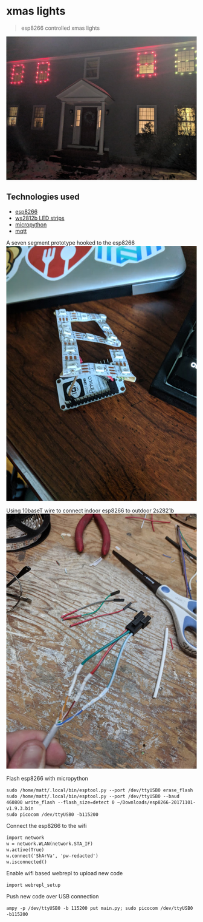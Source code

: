 # xmas lights
> esp8266 controlled xmas lights

<img src="top4windows.jpg">

## Technologies used
* [esp8266](https://www.esp8266.com/wiki/doku.php?id=getting-started-with-the-esp8266)
* [ws2812b LED strips](https://www.google.com/search?q=ws2812b&source=univ&tbm=shop&tbo=u&sa=X&ved=0ahUKEwi5883CsfLeAhWjxVkKHTRFBToQsxgILQ&biw=1333&bih=1221)
* [micropython](https://micropython.org/)
* [mqtt](http://mqtt.org/)

A seven segment prototype hooked to the esp8266
<img src="prototype.jpg">

Using 10baseT wire to connect indoor esp8266 to outdoor 2s2821b
<img src="wireLEDend.jpg">

Flash esp8266 with micropython
```
sudo /home/matt/.local/bin/esptool.py --port /dev/ttyUSB0 erase_flash
sudo /home/matt/.local/bin/esptool.py --port /dev/ttyUSB0 --baud 460800 write_flash --flash_size=detect 0 ~/Downloads/esp8266-20171101-v1.9.3.bin
sudo picocom /dev/ttyUSB0 -b115200
```

Connect the esp8266 to the wifi
```
import network
w = network.WLAN(network.STA_IF)
w.active(True)
w.connect('ShArVa', 'pw-redacted')
w.isconnected()
```

Enable wifi based webrepl to upload new code
```
import webrepl_setup
```

Push new code over USB connection
```
ampy -p /dev/ttyUSB0 -b 115200 put main.py; sudo picocom /dev/ttyUSB0 -b115200
```
